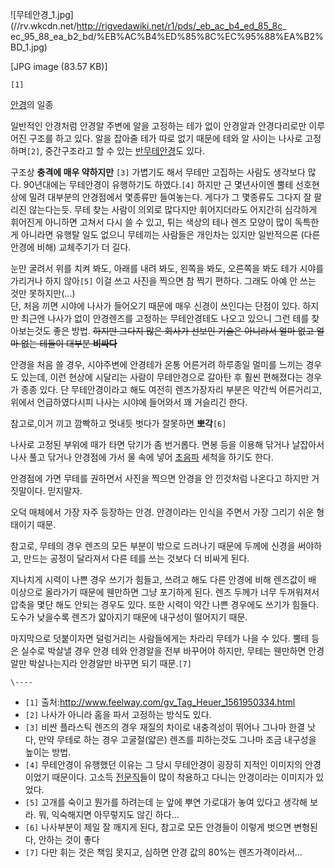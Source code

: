 ![무테안경_1.jpg](//rv.wkcdn.net/http://rigvedawiki.net/r1/pds/_eb_ac_b4_ed_85_8c_
ec_95_88_ea_b2_bd/%EB%AC%B4%ED%85%8C%EC%95%88%EA%B2%BD_1.jpg)

[JPG image (83.57 KB)]

  
`[1]`

[안경](%EC%95%88%EA%B2%BD.md)의 일종

일반적인 안경처럼 안경알 주변에 알을 고정하는 테가 없이 안경알과 안경다리로만 이루어진 구조를 하고 있다. 알을 잡아줄 테가 따로 없기
때문에 테와 알 사이는 나사로 고정하며`[2]`, 중간구조라고 할 수 있는 [반무테안경](%EB%B0%98%EB%AC%B4%ED%85%8C%20%EC%95%88%EA%B2%BD.md)도 있다.

구조상 **충격에 매우 약하지만** `[3]` 가볍기도 해서 무테만 고집하는 사람도 생각보다 많다. 90년대에는 무테안경이 유행하기도
하였다.`[4]` 하지만 근 몇년사이엔 뿔테 선호현상에 밀려 대부분의 안경점에서 몇종류만 들여놓는다. 게다가 그 몇종류도 그다지 잘 팔리진
않는다는듯. 무테 찾는 사람이 의외로 많다지만 휘어지더라도 어지간히 심각하게 휘어진게 아니하면 고쳐서 다시 쓸 수 있고, 튀는 색상의 테나
렌즈 모양이 많이 독특한게 아니라면 유행탈 일도 없으니 무테끼는 사람들은 개인차는 있지만 일반적으론 (다른 안경에 비해) 교체주기가 더
길다.

눈만 굴려서 위를 치켜 봐도, 아래를 내려 봐도, 왼쪽을 봐도, 오른쪽을 봐도 테가 시야를 가리거나 하지 않아`[5]` 이걸 쓰고 사진을
찍으면 참 찍기 편하다. 그래도 아예 안 쓰는 것만 못하지만(...)  
단, 처음 끼면 시야에 나사가 들어오기 때문에 매우 신경이 쓰인다는 단점이 있다. 하지만 최근엔 나사가 없이 안경렌즈를 고정하는 무테안경테도
나오고 있으니 그런 테를 찾아보는것도 좋은 방법. <del>하지만 그다지 많은 회사가 선보인 기술은 아니라서 얼마 없고 얼마 없는 테들이
대부분 **비싸다**</del>

안경을 처음 쓸 경우, 시야주변에 안경테가 온통 어른거려 하루종일 멀미를 느끼는 경우도 있는데, 이런 현상에 시달리는 사람이 무테안경으로
갈아탄 후 훨씬 편해졌다는 경우가 종종 있다. 단 무테안경이라고 해도 여전히 렌즈가장자리 부분은 약간씩 어른거리고, 위에서 언급하였다시피
나사는 시야에 들어와서 꽤 거슬리긴 한다.

참고로,이거 끼고 깜빡하고 멋내듯 벗다가 잘못하면 **뽀각**`[6]`

나사로 고정된 부위에 때가 타면 닦기가 좀 번거롭다. 면봉 등을 이용해 닦거나 날잡아서 나사 풀고 닦거나 안경점에 가서 물 속에 넣어
[초음파](%EC%B4%88%EC%9D%8C%ED%8C%8C.md) 세척을 하기도 한다.

안경점에 가면 무테를 권하면서 사진을 찍으면 안경을 안 낀것처럼 나온다고 하지만 거짓말이다. 믿지말자.

오덕 매체에서 가장 자주 등장하는 안경. 안경이라는 인식을 주면서 가장 그리기 쉬운 형태이기 때문.

참고로, 무테의 경우 렌즈의 모든 부분이 밖으로 드러나기 때문에 두께에 신경을 써야하고, 만드는 공정이 달라져서 다른 테를 쓰는 것보다 더
비싸게 된다.

지나치게 시력이 나쁜 경우 쓰기가 힘들고, 쓰려고 해도 다른 안경에 비해 렌즈값이 배 이상으로 올라가기 때문에 웬만하면 그냥 포기하게 된다.
렌즈 두께가 너무 두꺼워져서 압축을 몇단 해도 안되는 경우도 있다. 또한 시력이 약간 나쁜 경우에도 쓰기가 힘들다. 도수가 낮을수록 렌즈가
얇아지기 때문에 내구성이 떨어지기 때문.

마지막으로 덧붙이자면 덜렁거리는 사람들에게는 차라리 무테가 나을 수 있다. 뿔테 등은 실수로 박살낼 경우 안경 테와 안경알을 전부 바꾸어야
하지만, 무테는 웬만하면 안경알만 박살나는지라 안경알만 바꾸면 되기 때문.`[7]`

`\----`

  * `[1]` 출처:<http://www.feelway.com/gv_Tag_Heuer_1561950334.html>
  * `[2]` 나사가 아니라 홈을 파서 고정하는 방식도 있다.
  * `[3]` 비싼 플라스틱 렌즈의 경우 재질의 차이로 내충격성이 뛰어나 그나마 한결 낫다, 만약 무테로 하는 경우 고굴절(얇은) 렌즈를 피하는것도 그나마 조금 내구성을 높이는 방법.
  * `[4]` 무테안경이 유행했던 이유는 그 당시 무테안경이 굉장히 지적인 이미지의 안경이었기 때문이다. 고소득 [전문직](%EC%A0%84%EB%AC%B8%EC%A7%81.md)들이 많이 착용하고 다니는 안경이라는 이미지가 있었다.
  * `[5]` 고개를 숙이고 뭔가를 하려는데 눈 앞에 뿌연 가로대가 놓여 있다고 생각해 보라. 뭐, 익숙해지면 아무렇지도 않긴 하다...
  * `[6]` 나사부분이 제일 잘 깨지게 된다, 참고로 모든 안경들이 이렇게 벗으면 변형된다, 안하는 것이 좋다
  * `[7]` 다만 휘는 것은 책임 못지고, 심하면 안경 값의 80%는 렌즈가격이라서...

